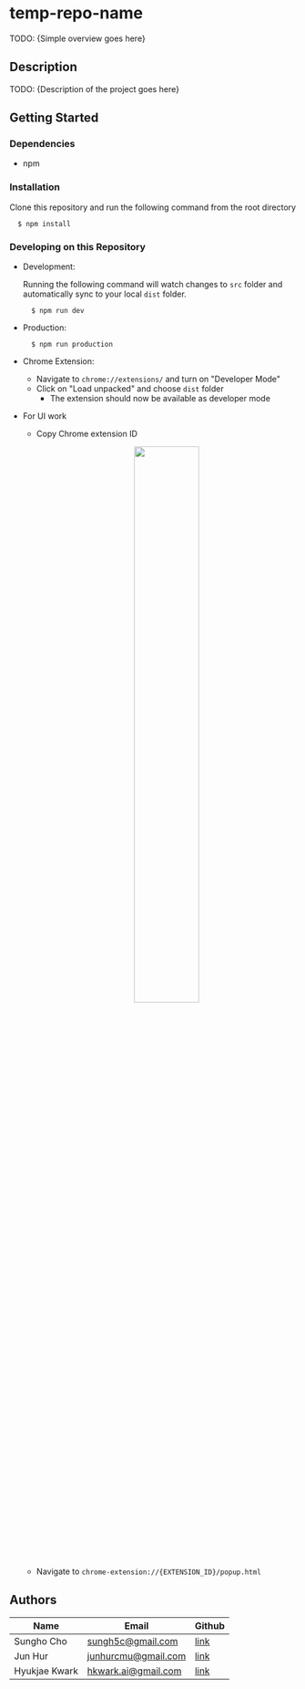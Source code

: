 # temp-repo-name
TODO: {Simple overview goes here}

## Description

TODO: {Description of the project goes here}

## Getting Started


### Dependencies
- npm

### Installation
Clone this repository and run the following command from the root directory

``` shell
  $ npm install 
```

### Developing on this Repository

- Development: 
  
  Running the following command will watch changes to `src` folder and automatically sync to your local `dist` folder. 
  ``` shell
    $ npm run dev 
  ```
- Production: 
  ``` shell
    $ npm run production
  ```

- Chrome Extension:
  - Navigate to `chrome://extensions/` and turn on "Developer Mode"
  - Click on "Load unpacked" and choose `dist` folder
    - The extension should now be available as developer mode

- For UI work
  - Copy Chrome extension ID
    <p align="center">
        <img src="https://user-images.githubusercontent.com/17207771/178127434-e1601546-fb6c-4d88-8ec9-462c0abf76e3.png" width=50% height=50% > 
    </p>

  - Navigate to `chrome-extension://{EXTENSION_ID}/popup.html`
    

## Authors

| Name          | Email                | Github        |
| ------------- | -------------------- | ------------- |
| Sungho Cho    | sungh5c@gmail.com    | [link](https://github.com/sungho-cho)
| Jun Hur       | junhurcmu@gmail.com  | [link](https://github.com/junhur)
| Hyukjae Kwark | hkwark.ai@gmail.com  | [link](https://github.com/chorongi)

